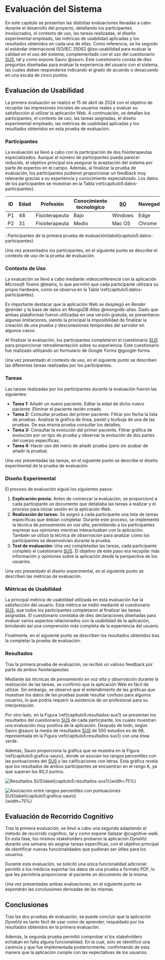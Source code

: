 # Evaluación del Sistema

En este capítulo se presentan las distintas evaluaciones llevadas a cabo durante el desarrollo del proyecto, detallando los participantes involucrados, el contexto de uso, las tareas realizadas, el diseño experimental empleado, las métricas de usabilidad aplicadas y los resultados obtenidos en cada una de ellas. Como referencia, se ha seguido el estándar internacional ISO/IEC 25062 @iso-usabilidad para evaluar la calidad en el uso del sistema, complementado con el uso del cuestionario [SUS](#SUS), tal y como expone Sauro @sauro. Este cuestionario consta de diez preguntas diseñadas para evaluar la experiencia del usuario con el sistema, las cuales deben responderse indicando el grado de acuerdo o desacuerdo en una escala de cinco puntos.

## Evaluación de Usabilidad

La primera evaluación se realizó el 15 de abril de 2024 con el objetivo de recopilar las impresiones iniciales de usuarios reales y evaluar su satisfacción al utilizar la aplicación Web. A continuación, se detallan los participantes, el contexto de uso, las tareas asignadas, el diseño experimental empleado, las métricas de usabilidad aplicadas y los resultados obtenidos en esta prueba de evaluación.

### Participantes

La evaluación se llevó a cabo con la participación de dos fisioterapeutas especializados. Aunque el número de participantes pueda parecer reducido, el objetivo principal era asegurar la aceptación del sistema por parte de expertos en el campo. Además, al finalizar la prueba de evaluación, los participantes pudieron proporcionar un feedback muy relevante gracias a su experiencia y conocimiento especializado. Los datos de los participantes se muestran en la Tabla \ref{capitulo5:datos-participantes}.

| **ID** | **Edad** | **Profesión** | **Conocimiento tecnológico** | [SO](#SO) | **Navegador** |
| ----- | -------- | ------------ | ---------------------------- | ------------- | ------------ |
| P1               | 48       | Fisioterapeuta | Bajo                         | Windows   | Edge          |
| P2               | 31       | Fisioterapeuta | Medio                        | Mac OS    | Chrome |

: Participantes de la primera prueba de evaluación\label{capitulo5:datos-participantes}

Una vez presentados los participantes, en el siguiente punto se describe el contexto de uso de la prueba de evaluación.

### Contexto de Uso

La evaluación se llevó a cabo mediante videoconferencia con la aplicación *Microsoft Teams* @teams, lo que permitió que cada participante utilizara su propio hardware, como se observa en la Tabla \ref{capitulo5:datos-participantes}.

Es importante destacar que la aplicación Web se desplegó en *Render* @render y la base de datos en *MongoDB Atlas* @mongodb-atlas. Dado que ambas plataformas fueron utilizadas en una versión gratuita, se presentaron algunas limitaciones, siendo la principal la imposibilidad de finalizar la creación de una prueba y desconexiones temporales del servidor en algunos casos.

Al finalizar la evaluación, los participantes completaron el cuestionario [SUS](#SUS) para proporcionar retroalimentación sobre su experiencia. Este cuestionario fue realizado utilizando un formulario de *Google Forms* @google-forms.

Una vez presentado el contexto de uso, en el siguiente punto se describen las diferentes tareas realizadas por los participantes.

### Tareas

Las tareas realizadas por los participantes durante la evaluación fueron las siguientes:

- **Tarea 1:** Añadir un nuevo paciente. Editar la edad de dicho nuevo paciente. Eliminar el paciente recién creado.
- **Tarea 2:** Consultar pruebas del primer paciente. Filtrar por fecha la lista de pruebas. Analizar la gráfica de línea, pastel y burbuja de una de las pruebas. De esa misma prueba consultar los detalles.
- **Tarea 3:** Consultar la evolución del primer paciente. Filtrar gráfica de evolución por un tipo de prueba y observar la evolución de dos partes del cuerpo específicas.
- **Tarea 4:** Hacer uso del menú de añadir prueba (pero sin acabar de añadir la prueba).

Una vez presentadas las tareas, en el siguiente punto se describe el diseño experimental de la prueba de evaluación.

### Diseño Experimental

El proceso de evaluación siguió los siguientes pasos:

1. **Explicación previa:** Antes de comenzar la evaluación, se proporcionó a cada participante un documento que detallaba las tareas a realizar y el proceso para iniciar sesión en la aplicación Web.
2. **Realización de tareas:** Se asignó a cada participante una lista de tareas específicas que debían completar. Durante este proceso, se implementó la técnica de *pensamiento en voz alta*, permitiendo a los participantes expresar sus opiniones mientras interactuaban con la aplicación. También se utilizó la técnica de *observación* para analizar cómo los participantes se desenvolvían durante la prueba.
3. **Test de evaluación:** Una vez completadas las tareas, cada participante completó el cuestionario [SUS](#SUS). El objetivo de este paso era recopilar más información y opiniones sobre la aplicación desde la perspectiva de los usuarios.

Una vez presentado el diseño experimental, en el siguiente punto se describen las métricas de evaluación.

### Métricas de Usabilidad

La principal métrica de usabilidad utilizada en esta evaluación fue la satisfacción del usuario. Esta métrica se midió mediante el cuestionario [SUS](#SUS), que todos los participantes completaron al finalizar las tareas asignadas. El cuestionario constaba de diez declaraciones diseñadas para evaluar varios aspectos relacionados con la usabilidad de la aplicación, brindando así una comprensión más completa de la experiencia del usuario.

Finalmente, en el siguiente punto se describen los resultados obtenidos tras la completar la prueba de evaluación. 

### Resultados

Tras la primera prueba de evaluación, se recibió un valioso feedback por parte de ambos fisioterapeutas.

Mediante las técnicas de *pensamiento en voz alta* y *observación* durante la realización de las tareas, se confirmó que la aplicación Web es fácil de utilizar. Sin embargo, se observó que el entendimiento de las gráficas que muestran los datos de las pruebas puede resultar confuso para algunos usuarios, lo que podría requerir la asistencia de un profesional para su interpretación.

Por otro lado, en la Figura \ref{capitulo5:resultados-sus1} se presentan los resultados del cuestionario [SUS](#SUS) de cada participante, los cuales muestran una evaluación muy positiva de la aplicación. Después de todo, según Sauro @sauro la media de resultados [SUS](#SUS) de 500 estudios es de 68, representada en la Figura \ref{capitulo5:resultados-sus1} con una línea verde.

Además, Sauro proporciona la gráfica que se muestra en la Figura \ref{capitulo5:grafica-sauro}, donde se asocian los rangos percentiles con las puntuaciones del [SUS](#SUS) y las calificaciones con letras. Esta gráfica revela que los resultados de ambos participantes se encuentran en el rango A, ya que superan los 80,3 puntos.

![Resultados [SUS](#SUS)\label{capitulo5:resultados-sus1}](cap5_resultados-sus1.png){width=75%}

![Asociación entre rangos percentiles con puntuaciones [SUS](#SUS)\label{capitulo5:grafica-sauro}](cap5_grafica-sauro.png){width=75%}

## Evaluación de Recorrido Cognitivo


Tras la primera evaluación, se llevó a cabo una segunda adaptando el método de *recorrido cognitivo*, tal y como expone Salazar @cognitive-walk. En esta fase, los mismos stakeholders probaron la aplicación *DynaViz* durante una semana sin asignar tareas específicas, con el objetivo principal de identificar nuevas funcionalidades que pudieran ser útiles para los usuarios.

Durante esta evaluación, se solicitó una única funcionalidad adicional: permitir a los médicos exportar los datos de una prueba a formato PDF, lo que les permitiría proporcionar al paciente un documento de la misma.

Una vez presentadas ambas evaluaciones, en el siguiente punto se expondrán las conclusiones derivadas de las mismas.

## Conclusiones

Tras las dos pruebas de evaluación, se puede concluir que la aplicación *DynaViz* es tanto fácil de usar como de aprender, respaldado por los resultados obtenidos en la primera evaluación.

Además, la segunda prueba permitió comprobar si los stakeholders echaban en falta alguna funcionalidad. En la cual, solo se identificó una carencia y que fue implementada posteriormente, confirmando de esta manera que la aplicación cumple con las expectativas de los usuarios.
